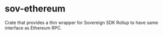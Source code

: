 # sov-ethereum

Crate that provides a thin wrapper for Sovereign SDK Rollup to have same interface as Ethereum RPC.